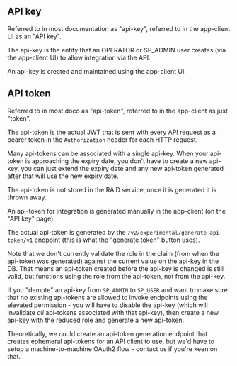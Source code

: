 
## API key 

Referred to in most documentation as "api-key", referred to in the 
app-client UI as an "API key".

The api-key is the entity that an OPERATOR or SP_ADMIN user creates (via the 
app-client UI) to allow integration via the API.

An api-key is created and maintained using the app-client UI.  


## API token

Referred to in most doco as "api-token", referred to in the app-client as just
"token".

The api-token is the actual JWT that is sent with every API request as a
bearer token in the `Authorization` header for each HTTP request.

Many api-tokens can be associated with a single api-key. 
When your api-token is approaching the expiry date, you don't have to create a 
new api-key, you can just extend the expiry date and any new api-token generated
after that will use the new expiry date.

The api-token is not stored in the RAiD service, once it is generated it is
thrown away.

An api-token for integration is generated manually in the app-client
(on the "API key" page). 

The actual api-token is generated by the 
`/v2/experimental/generate-api-token/v1` 
endpoint (this is what the "generate token" button uses). 

Note that we don't currently validate the role in the claim (from when 
the api-token was generated) against the current value on the api-key in 
the DB. That means an api-token created before the api-key is changed is
still valid, but functions using the role from the api-token, not from 
the api-key.

If you "demote" an api-key from `SP_ADMIN` to `SP_USER` and want to make sure 
that no existing api-tokens are allowed to invoke endpoints using the elevated
permission - you will have to disable the api-key (which will invalidate 
*all* api-tokens associated with that api-key), then create a new api-key 
with the reduced role and generate a new api-token.

Theoretically, we could create an api-token generation endpoint that 
creates ephemeral api-tokens for an API client to use, but we'd have to 
setup a machine-to-machine OAuth2 flow - contact us if you're keen on 
that.
